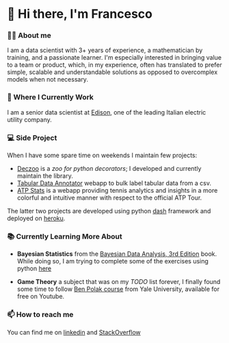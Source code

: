 # 👋 Hi there, I'm Francesco 
  
### 🦸‍♂️ About me

I am a data scientist with 3+ years of experience, a mathematician by training, and a passionate learner. 
I'm especially interested in bringing value to a team or product, which, in my experience, often has translated to prefer simple, scalable and understandable solutions as opposed to overcomplex models when not necessary.

### 💼 Where I Currently Work

I am a senior data scientist at [Edison](https://www.edison.it/en), one of the leading Italian electric utility company. 

###  💻 Side Project

When I have some spare time on weekends I maintain few projects:
- [Deczoo](https://fbruzzesi.github.io/deczoo/) is a *zoo for python decorators*; I developed and currently maintain the library.
- [Tabular Data Annotator](https://ts-annotator.herokuapp.com/) webapp to bulk label tabular data from a csv. 
- [ATP Stats](https://atp-stats.herokuapp.com/) is a webapp providing tennis analytics and insights in a more colorful and intuitive manner with respect to the official ATP Tour.

The latter two projects are developed using python [dash](https://plotly.com/dash/) framework and deployed on [heroku](https://heroku.com/).

### 📚 Currently Learning More About

* __Bayesian Statistics__ from the [Bayesian Data Analysis, 3rd Edition](http://www.stat.columbia.edu/~gelman/book/) book. While doing so, I am trying to complete some of the exercises using python [here](https://github.com/FBruzzesi/bda3-exercises)

* __Game Theory__ a subject that was on my _TODO_ list forever, I finally found some time to follow [Ben Polak course](https://www.youtube.com/watch?v=nM3rTU927io&list=PL6EF60E1027E1A10B&index=1&ab_channel=YaleCourses) from Yale University, available for free on Youtube.

### 📫 How to reach me
You can find me on [linkedin](https://www.linkedin.com/in/francesco-bruzzesi/) and [StackOverflow](https://stackoverflow.com/users/12411536/fbruzzesi)
